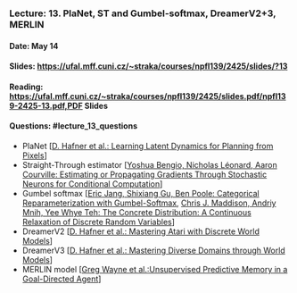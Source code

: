 ### Lecture: 13. PlaNet, ST and Gumbel-softmax, DreamerV2+3, MERLIN
#### Date: May 14
#### Slides: https://ufal.mff.cuni.cz/~straka/courses/npfl139/2425/slides/?13
#### Reading: https://ufal.mff.cuni.cz/~straka/courses/npfl139/2425/slides.pdf/npfl139-2425-13.pdf,PDF Slides
#### Questions: #lecture_13_questions

- PlaNet [[D. Hafner et al.: Learning Latent Dynamics for Planning from Pixels](https://arxiv.org/abs/1811.04551)]
- Straight-Through estimator  [[Yoshua Bengio, Nicholas Léonard, Aaron Courville: Estimating or Propagating Gradients Through Stochastic Neurons for Conditional Computation](https://arxiv.org/abs/1308.3432)]
- Gumbel softmax [[Eric Jang, Shixiang Gu, Ben Poole: Categorical Reparameterization with Gumbel-Softmax](https://arxiv.org/abs/1611.01144), [Chris J. Maddison, Andriy Mnih, Yee Whye Teh: The Concrete Distribution: A Continuous Relaxation of Discrete Random Variables](https://arxiv.org/abs/1611.00712)]
- DreamerV2 [[D. Hafner et al.: Mastering Atari with Discrete World Models](https://arxiv.org/abs/2010.02193)]
- DreamerV3 [[D. Hafner et al.: Mastering Diverse Domains through World Models](https://arxiv.org/abs/2301.04104)]
- MERLIN model [[Greg Wayne et al.:Unsupervised Predictive Memory in a Goal-Directed Agent](https://arxiv.org/abs/1803.10760)]
